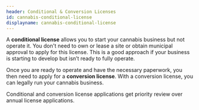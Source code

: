 ```yaml
---
header: Conditional & Conversion Licenses
id: cannabis-conditional-license
displayname: cannabis-conditional-license
---
```

A **conditional license** allows you to start your cannabis business but not operate it. You don't need to own or lease a site or obtain municipal approval to apply for this license. This is a good approach if your business is starting to develop but isn’t ready to fully operate.

Once you are ready to operate and have the necessary paperwork, you then need to apply for a **conversion license**. With a conversion license, you can legally run your cannabis business.

Conditional and conversion license applications get priority review over annual license applications.
